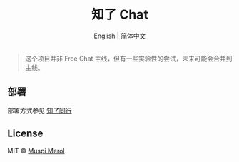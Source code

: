 <h1 align="center">知了 Chat</h1>

<div align="center"><a href="./README.md">English</a> | 简体中文</div>

<br>

> 这个项目并非 Free Chat 主线，但有一些实验性的尝试，未来可能会合并到主线。

## 部署

部署方式参见 [知了同行](https://github.com/CNSeniorious000/zhiliao)

## License

MIT © [Muspi Merol](./LICENSE)
